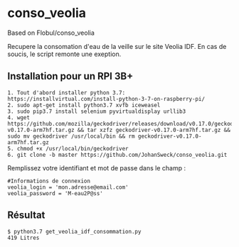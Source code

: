 # conso_veolia
Based on Flobul/conso_veolia

Recupere la consomation d'eau de la veille sur le site Veolia IDF.
En cas de soucis, le script remonte une exeption.

## Installation pour un RPI 3B+

```
1. Tout d'abord installer python 3.7: https://installvirtual.com/install-python-3-7-on-raspberry-pi/
2. sudo apt-get install python3.7 xvfb iceweasel
3. sudo pip3.7 install selenium pyvirtualdisplay urllib3
4. wget https://github.com/mozilla/geckodriver/releases/download/v0.17.0/geckodriver-v0.17.0-arm7hf.tar.gz && tar xzfz geckodriver-v0.17.0-arm7hf.tar.gz && sudo mv geckodriver /usr/local/bin && rm geckodriver-v0.17.0-arm7hf.tar.gz
5. chmod +x /usr/local/bin/geckodriver
6. git clone -b master https://github.com/JohanSweck/conso_veolia.git
```

Remplissez votre identifiant et mot de passe dans le champ :

```
#Informations de connexion
veolia_login = 'mon.adresse@email.com'
veolia_password = 'M-eau2P@ss'
```

## Résultat

```
$ python3.7 get_veolia_idf_consommation.py
419 Litres
```
